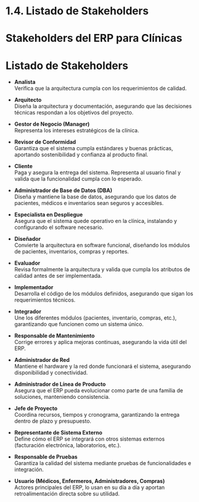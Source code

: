 # 1.4. Listado de Stakeholders

# Stakeholders del ERP para Clínicas

# Listado de Stakeholders

- **Analista**  
  Verifica que la arquitectura cumpla con los requerimientos de calidad.

- **Arquitecto**  
  Diseña la arquitectura y documentación, asegurando que las decisiones técnicas respondan a los objetivos del proyecto.  

- **Gestor de Negocio (Manager)**  
  Representa los intereses estratégicos de la clínica.

- **Revisor de Conformidad**  
  Garantiza que el sistema cumpla estándares y buenas prácticas, aportando sostenibilidad y confianza al producto final.  

- **Cliente**  
  Paga y asegura la entrega del sistema. Representa al usuario final y valida que la funcionalidad cumpla con lo esperado.  

- **Administrador de Base de Datos (DBA)**  
  Diseña y mantiene la base de datos, asegurando que los datos de pacientes, médicos e inventarios sean seguros y accesibles.  

- **Especialista en Despliegue**  
  Asegura que el sistema quede operativo en la clínica, instalando y configurando el software necesario.  

- **Diseñador**  
  Convierte la arquitectura en software funcional, diseñando los módulos de pacientes, inventarios, compras y reportes.  

- **Evaluador**  
  Revisa formalmente la arquitectura y valida que cumpla los atributos de calidad antes de ser implementada.  

- **Implementador**  
  Desarrolla el código de los módulos definidos, asegurando que sigan los requerimientos técnicos.

- **Integrador**  
  Une los diferentes módulos (pacientes, inventario, compras, etc.), garantizando que funcionen como un sistema único.  

- **Responsable de Mantenimiento**  
  Corrige errores y aplica mejoras continuas, asegurando la vida útil del ERP.  

- **Administrador de Red**  
  Mantiene el hardware y la red donde funcionará el sistema, asegurando disponibilidad y conectividad.  

- **Administrador de Línea de Producto**  
  Asegura que el ERP pueda evolucionar como parte de una familia de soluciones, manteniendo consistencia.  

- **Jefe de Proyecto**  
  Coordina recursos, tiempos y cronograma, garantizando la entrega dentro de plazo y presupuesto.  

- **Representante de Sistema Externo**  
  Define cómo el ERP se integrará con otros sistemas externos (facturación electrónica, laboratorios, etc.).  

- **Responsable de Pruebas**  
  Garantiza la calidad del sistema mediante pruebas de funcionalidades e integración.  

- **Usuario (Médicos, Enfermeros, Administradores, Compras)**  
  Actores principales del ERP, lo usan en su día a día y aportan retroalimentación directa sobre su utilidad.  
